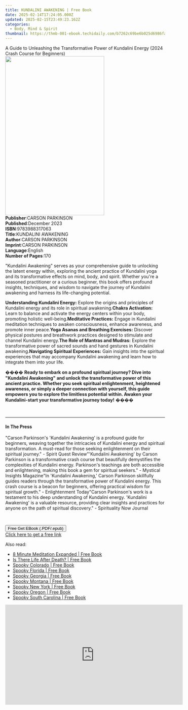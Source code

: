 ```yaml
---
title: KUNDALINI AWAKENING | Free Book
date: 2025-02-14T17:24:05.000Z
updated: 2025-02-15T23:49:23.162Z
categories:
  - Body, Mind & Spirit
thumbnail: https://thmb-001-ebook.techidaily.com/b7262c69be6b025d6986fab25cd8b7a29066decd3c21b3cbf7b4de289a71a777.jpg
---
```

<main id="book-container">
  <div class="flex flex-col">
    <div class="book-brief flex-1 py-6 px-4 sm:p-6 md:py-10 md:px-8">
      <!-- brief-->
      <div class="book-brief-main">
        A Guide to Unleashing the Transformative Power of Kundalini Energy (2024
        Crash Course for Beginners)
      </div>
    </div>
    <div
      class="book-meta-info flex-1 grid gap-4 col-start-1 col-end-3 row-start-1 sm:mb-6 sm:grid-cols-4 lg:gap-6 lg:col-start-2 lg:row-end-6 lg:row-span-6 lg:mb-0"
    >
      <div
        class="book-meta-info-left place-content-center mt-4 p-4 text-sm leading-6 col-start-2 col-span-2 dark:text-slate-400"
      >
        <img
          class="w-full h-500 object-cover rounded-lg sm:h-255 sm:col-span-2 lg:col-span-full"
          src="https://img-001-ebook.techidaily.com/d93230ecc5e60b9f844dec96363e6e19b4ee951f568019babf2208e49ec5abd2.jpg"
          alt=""
          width="312"
          height="500"
        />
      </div>
      <div
        class="book-meta-info-right mt-2 col-start-1 row-start-2 col-span-3 self-center"
      >
        <!-- meta data  -->
        <div class="flex flex-col px-4 md:px-8">
          <div class="flex-1">
            <strong>Publisher</strong>:<span class="px-2"
              >CARSON PARKINSON</span
            >
          </div>
          <div class="flex-1">
            <strong>Published</strong>:<span class="px-2">December 2023</span>
          </div>
          <div class="flex-1">
            <strong>ISBN</strong>:<span class="px-2">9783988317063</span>
          </div>
          <div class="flex-1">
            <strong>Title</strong>:<span class="px-2">KUNDALINI AWAKENING</span>
          </div>
          <div class="flex-1">
            <strong>Author</strong>:<span class="px-2">CARSON PARKINSON</span>
          </div>
          <div class="flex-1">
            <strong>Imprint</strong>:<span class="px-2">CARSON PARKINSON</span>
          </div>
          <div class="flex-1">
            <strong>Language</strong>:<span class="px-2">English</span>
          </div>
          <div class="flex-1">
            <strong>Number of Pages</strong>:<span class="px-2">170</span>
          </div>
        </div>
      </div>
    </div>
    <div class="book-description flex-1 py-6 px-4 sm:p-6 md:py-10 md:px-8">
      <div class="book-description-main">
        <div accordion-content="" id="description">
          <p>
            "Kundalini Awakening" serves as your comprehensive guide to
            unlocking the latent energy within, exploring the ancient practice
            of Kundalini yoga and its transformative effects on mind, body, and
            spirit. Whether you're a seasoned practitioner or a curious
            beginner, this book offers profound insights, techniques, and wisdom
            to navigate the journey of Kundalini awakening and harness its
            life-changing potential.
          </p>
          <strong>Understanding Kundalini Energy:</strong> Explore the origins
          and principles of Kundalini energy and its role in spiritual
          awakening.<strong>Chakra Activation:</strong> Learn to balance and
          activate the energy centers within your body, promoting holistic
          well-being.<strong>Meditative Practices:</strong> Engage in Kundalini
          meditation techniques to awaken consciousness, enhance awareness, and
          promote inner peace.<strong
            >Yoga Asanas and Breathing Exercises:</strong
          >
          Discover physical postures and breathwork practices designed to
          stimulate and channel Kundalini energy.<strong
            >The Role of Mantras and Mudras:</strong
          >
          Explore the transformative power of sacred sounds and hand gestures in
          Kundalini awakening.<strong>Navigating Spiritual Experiences:</strong>
          Gain insights into the spiritual experiences that may accompany
          Kundalini awakening and learn how to integrate them into your life.
          <p>
            ����
            <strong
              >Ready to embark on a profound spiritual journey? Dive into
              "Kundalini Awakening" and unlock the transformative power of this
              ancient practice. Whether you seek spiritual enlightenment,
              heightened awareness, or simply a deeper connection with yourself,
              this guide empowers you to explore the limitless potential within.
              Awaken your Kundalini-start your transformative journey
              today!</strong
            >
            ����
          </p>
          <p>&nbsp;</p>
        </div>
        <div class="accordion-fader"></div>
      </div>
    </div>
    <div class="book-excerpts flex-1 py-6 px-4 sm:p-6 md:py-10 md:px-8">
      <!-- excerpts-->
      <div class="book-excerpts-main">
        <hr />
        <h4 class="placeholder placeholder-heading">
          <span>In The Press</span>
        </h4>
        <p>
          "Carson Parkinson's 'Kundalini Awakening' is a profound guide for
          beginners, weaving together the intricacies of Kundalini energy and
          spiritual transformation. A must-read for those seeking enlightenment
          on their spiritual journey." - Spirit Quest Review"'Kundalini
          Awakening' by Carson Parkinson is a transformative crash course that
          beautifully demystifies the complexities of Kundalini energy.
          Parkinson's teachings are both accessible and enlightening, making
          this book a gem for spiritual seekers." - Mystical Insights
          Magazine"In 'Kundalini Awakening,' Carson Parkinson skillfully guides
          readers through the transformative power of Kundalini energy. This
          crash course is a beacon for beginners, offering practical wisdom for
          spiritual growth." - Enlightenment Today"Carson Parkinson's work is a
          testament to his deep understanding of Kundalini energy. 'Kundalini
          Awakening' is a valuable resource, providing clear insights and
          practices for anyone on the path of spiritual discovery." -
          Spirituality Now Journal
        </p>
        <p><br /></p>
        <p></p>
      </div>
    </div>
    <div
      class="book-about-author flex-1 py-6 px-4 sm:p-6 md:py-10 md:px-8"
    ></div>
    <div class="book-free-get flex-1 py-6 px-4 sm:p-6 md:py-10 md:px-8">
      <button
        id="btn-free-get"
        class="bg-blue-500 hover:bg-blue-700 text-white font-bold py-2 px-4 rounded"
      >
        Free Get EBook (.PDF/.epub)
      </button>
      <div id="countdown-display" class="px-2 text-lg mt-2"></div>
      <a
        id="free-link"
        class="hidden bg-blue-500 hover:bg-blue-700 text-white font-bold py-2 px-4 rounded"
        href="https://www.ebooks.com/en-us/book/211253776/kundalini-awakening/carson-parkinson/"
        target="_blank"
        >Click here to get a free link</a
      >
    </div>
    <script>
      let countdownTime = 0;
      let countdownInterval = null;
      document
        .getElementById('btn-free-get')
        .addEventListener('click', startCountdown);
      function startCountdown() {
        countdownTime = new Date().getTime() + 60000 * 3;
        countdownInterval = setInterval(updateCountdown, 1000);
        document.getElementById('btn-free-get').disabled = true;
        document
          .getElementById('btn-free-get')
          .classList.add('bg-gray-500', 'cursor-not-allowed');
      }
      function updateCountdown() {
        let currentTime = new Date().getTime();
        let timeLeft = countdownTime - currentTime;
        let secondsLeft = Math.floor(timeLeft / 1000);
        document.getElementById('countdown-display').innerHTML =
          `Remaining time: ${secondsLeft} seconds.`;
        if (secondsLeft <= 0) {
          clearInterval(countdownInterval);
          document.getElementById('btn-free-get').classList.add('hidden');
          document.getElementById('free-link').classList.remove('hidden');
          document.getElementById('countdown-display').innerHTML = '';
        }
      }
    </script>
  </div>
</main>

<ins class="adsbygoogle"
      style="display:block"
      data-ad-client="ca-pub-7571918770474297"
      data-ad-slot="8358498916"
      data-ad-format="auto"
      data-full-width-responsive="true"></ins>
    

<span class="atpl-alsoreadstyle">Also read:</span>
<div><ul>
<li><a href="https://novels-ebooks.techidaily.com/1789149-9780698196636-8-minute-meditation-expanded/"><u>8 Minute Meditation Expanded | Free Book</u></a></li>
<li><a href="https://novels-ebooks.techidaily.com/1784027-9781476609355-is-there-life-after-death/"><u>Is There Life After Death? | Free Book</u></a></li>
<li><a href="https://novels-ebooks.techidaily.com/1790220-9780762768363-spooky-colorado/"><u>Spooky Colorado | Free Book</u></a></li>
<li><a href="https://novels-ebooks.techidaily.com/1790212-9780762766529-spooky-florida/"><u>Spooky Florida | Free Book</u></a></li>
<li><a href="https://novels-ebooks.techidaily.com/1790247-9780762789573-spooky-georgia/"><u>Spooky Georgia | Free Book</u></a></li>
<li><a href="https://novels-ebooks.techidaily.com/1790191-9780762756155-spooky-montana/"><u>Spooky Montana | Free Book</u></a></li>
<li><a href="https://novels-ebooks.techidaily.com/1790200-9780762758210-spooky-new-york/"><u>Spooky New York | Free Book</u></a></li>
<li><a href="https://novels-ebooks.techidaily.com/1790193-9780762756230-spooky-oregon/"><u>Spooky Oregon | Free Book</u></a></li>
<li><a href="https://novels-ebooks.techidaily.com/1790221-9780762768370-spooky-south-carolina/"><u>Spooky South Carolina | Free Book</u></a></li>
</ul></div>

<!-- affiliate ads begin -->
<iframe width="560" height="315" src="https://www.youtube.com/embed/1CdWd06fCwc?si=wzg-68q0jAksPRXp" title="YouTube video player" frameborder="0" allow="accelerometer; autoplay; clipboard-write; encrypted-media; gyroscope; picture-in-picture; web-share" referrerpolicy="strict-origin-when-cross-origin" allowfullscreen></iframe>
<!-- affiliate ads end -->

